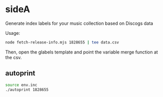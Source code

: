 # sideA
Generate index labels for your music collection based on Discogs data


Usage:

```bash
node fetch-release-info.mjs 1828655 | tee data.csv
```

Then, open the glabels template and point the variable merge function at the csv.

## autoprint

```bash
source env.inc
./autoprint 1828655
```
